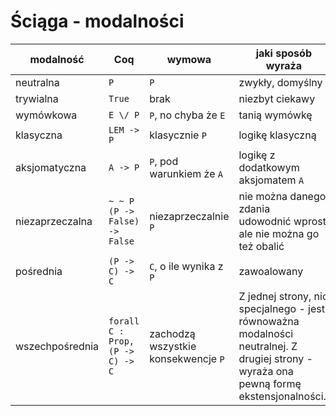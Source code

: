 # Ściąga - modalności

| modalność       | Coq                                    | wymowa                              | jaki sposób wyraża
| --------------- | -------------------------------------- | ----------------------------------- | ------------------
| neutralna       | `P`                                    | `P`                                 | zwykły, domyślny   
| trywialna       | `True`                                 | brak                                | niezbyt ciekawy    
| wymówkowa       | `E \/ P`                               | `P`, no chyba że `E`                | tanią wymówkę      
| klasyczna       | `LEM -> P`                             | klasycznie `P`                      | logikę klasyczną
| aksjomatyczna   | `A -> P`                               | `P`, pod warunkiem że `A`           | logikę z dodatkowym aksjomatem `A`
| niezaprzeczalna | `~ ~ P` <br> `(P -> False) -> False`   | niezaprzeczalnie `P`                | nie można danego zdania udowodnić wprost, ale nie można go też obalić
| pośrednia       | `(P -> C) -> C`                        | `C`, o ile wynika z `P`             | zawoalowany
| wszechpośrednia | `forall C : Prop, (P -> C) -> C`       | zachodzą wszystkie konsekwencje `P` | Z jednej strony, nic specjalnego - jest równoważna modalności neutralnej. Z drugiej strony - wyraża ona pewną formę ekstensjonalności.